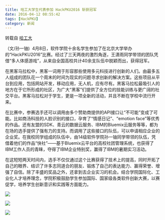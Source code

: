 ```yaml
---
title: 哈工大学生代表参加 HackPKU2016 斩获冠军
date: 2016-04-12 08:55:42
tags: [HackPKU]
category: 新闻
---
```


转载自 [哈工大](http://today.hit.edu.cn/news/2016/04-12/7324558040RL0.htm)

（文/孙一铀)  4月8日，软件学院十余名学生参加了在北京大学举办的“HackPKU2016”比赛。经过了三天两夜的激烈角逐，王潇雨同学带领的团队凭借“多人体感游戏”，从来自全国高校共计40余支队伍中脱颖而出，获得冠军。

在黑客马拉松中，黑客一词用于形容那些使用多元科技进行创新的人们。由最多五人组成的团队花一个周末的时间为现实的问题寻求创新的解决方案。这些项目从平台到应用，包括网站开发，移动应用，无人机，应有尽有。黑客马拉松最吸引人的地方在于它所形成的社区，为广大“黑客”们提供了全方位的技能训练与更广阔的社交平台。黑客马拉松对于学生，更是一项全新的活动，并且不断在学校中流行开来。

在比赛中，参赛选手还可以调用由多个赞助商提供的API接口让“不可能”变成了可能。比如商汤科技的人脸识别的接口，孕育了“情感日记”、“emotion face”等优秀的作品。还有友盟的SDK、青云的数据云服务、IBM的Bluemix云服务等等，都为在场的选手提供了强有力的支持。而调用了这些接口的队伍，可以申请相应企业的企业奖。在我校同学组成的队伍中，由14级软件学院孙一铀同学带领的队伍，凭借着他们的作品“快社”——基于Bluemix云平台的高校社团管理系统，也获得了IBM工作人员的青睐，夺得了IBM企业特别奖，赢得了IBM的暑期实习活动。

在这短短两天时间内，选手不仅仅通过这个比赛获得了技术上的提高，同时开拓了自己的眼界、结识了许多志同道合的朋友、锻炼了自己的表达能力、赢得荣誉、增强了自信。除了丰盛的奖品之外，还拿到去企业实习的机会。结合学院国际化、工业化人才培养理念，学院积极鼓励学生参加国际、国家级各类软件创新大赛，以赛促学，培养学生创新意识和实践等方面能力。

![](http://today.hit.edu.cn/uploadfiles/2016/4-13/201641394140.jpg)

![](http://today.hit.edu.cn/uploadfiles/2016/4-12/201641285523.jpg)

![](http://today.hit.edu.cn/uploadfiles/2016/4-12/201641285536.jpg)